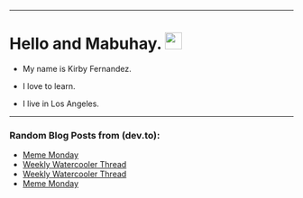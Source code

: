 
<img src="https://komarev.com/ghpvc/?username=kirbygit&style=flat-square&color=blue" alt=""/>

---
<h1>
  Hello and Mabuhay.
  <img src="https://media.giphy.com/media/hvRJCLFzcasrR4ia7z/giphy.gif" width="30px"/>
</h1>

- My name is Kirby Fernandez.

- I love to learn.

- I live in Los Angeles.

---

### Random Blog Posts from (dev.to):
<!-- BLOG-POST-LIST:START -->
- [Meme Monday](https://dev.to/ben/meme-monday-49f9)
- [Weekly Watercooler Thread](https://dev.to/ben/weekly-watercooler-thread-110g)
- [Weekly Watercooler Thread](https://dev.to/ben/weekly-watercooler-thread-4008)
- [Meme Monday](https://dev.to/ben/meme-monday-4p8i)
<!-- BLOG-POST-LIST:END -->
